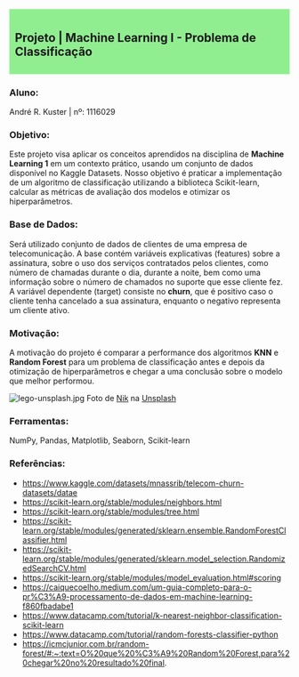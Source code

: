 <div style="background-color: lightgreen; padding: 10px;">
    <h2> Projeto | Machine Learning I - Problema de Classificação
</div>

### Aluno:
André R. Kuster | nº: 1116029

### Objetivo:

Este projeto visa aplicar os conceitos aprendidos na disciplina de **Machine Learning 1** em um contexto prático, usando um conjunto de dados disponível no Kaggle Datasets. Nosso objetivo é praticar a implementação de um algoritmo de classificação utilizando a biblioteca Scikit-learn, calcular as métricas de avaliação dos modelos e otimizar os hiperparâmetros.

### Base de Dados:
Será utilizado conjunto de dados de clientes de uma empresa de telecomunicação. A base contém variáveis explicativas (features) sobre a assinatura, sobre o uso dos serviços contratados pelos clientes, como número de chamadas durante o dia, durante a noite, bem como uma informação sobre o número de chamados no suporte que esse cliente fez. A variável dependente (target) consiste no **churn**, que é positivo caso o cliente tenha cancelado a sua assinatura, enquanto o negativo representa um cliente ativo.

### Motivação:

A motivação do projeto é comparar a performance dos algoritmos **KNN** e **Random Forest** para um problema de classificação antes e depois da otimização de hiperparâmetros e chegar a uma conclusão sobre o modelo que melhor performou.

![lego-unsplash.jpg](attachment:84a7cc10-1a02-493d-847c-a2781590305c.jpg)
Foto de <a href="https://unsplash.com/pt-br/@helloimnik?utm_content=creditCopyText&utm_medium=referral&utm_source=unsplash">Nik</a> na <a href="https://unsplash.com/pt-br/fotografias/brinquedo-plastico-redondo-amarelo-e-branco-zYdYz7JlevE?utm_content=creditCopyText&utm_medium=referral&utm_source=unsplash">Unsplash</a>

### Ferramentas:
NumPy, Pandas, Matplotlib, Seaborn, Scikit-learn

### Referências:
- https://www.kaggle.com/datasets/mnassrib/telecom-churn-datasets/datae
- https://scikit-learn.org/stable/modules/neighbors.html
- https://scikit-learn.org/stable/modules/tree.html
- https://scikit-learn.org/stable/modules/generated/sklearn.ensemble.RandomForestClassifier.html
- https://scikit-learn.org/stable/modules/generated/sklearn.model_selection.RandomizedSearchCV.html
- https://scikit-learn.org/stable/modules/model_evaluation.html#scoring
- https://caiquecoelho.medium.com/um-guia-completo-para-o-pr%C3%A9-processamento-de-dados-em-machine-learning-f860fbadabe1
- https://www.datacamp.com/tutorial/k-nearest-neighbor-classification-scikit-learn
- https://www.datacamp.com/tutorial/random-forests-classifier-python
- https://icmcjunior.com.br/random-forest/#:~:text=O%20que%20%C3%A9%20Random%20Forest,para%20chegar%20no%20resultado%20final.
